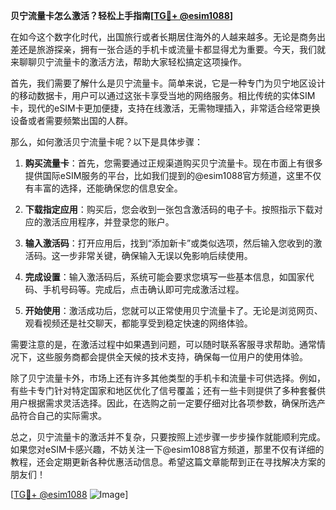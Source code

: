 **贝宁流量卡怎么激活？轻松上手指南[[TG💪+ @esim1088](https://t.me/s/esim1088)]**

在如今这个数字化时代，出国旅行或者长期居住海外的人越来越多。无论是商务出差还是旅游探亲，拥有一张合适的手机卡或流量卡都显得尤为重要。今天，我们就来聊聊贝宁流量卡的激活方法，帮助大家轻松搞定这项操作。

首先，我们需要了解什么是贝宁流量卡。简单来说，它是一种专门为贝宁地区设计的移动数据卡，用户可以通过这张卡享受当地的网络服务。相比传统的实体SIM卡，现代的eSIM卡更加便捷，支持在线激活，无需物理插入，非常适合经常更换设备或者需要频繁出国的人群。

那么，如何激活贝宁流量卡呢？以下是具体步骤：

1. **购买流量卡**：首先，您需要通过正规渠道购买贝宁流量卡。现在市面上有很多提供国际eSIM服务的平台，比如我们提到的@esim1088官方频道，这里不仅有丰富的选择，还能确保您的信息安全。

2. **下载指定应用**：购买后，您会收到一张包含激活码的电子卡。按照指示下载对应的激活应用程序，并登录您的账户。

3. **输入激活码**：打开应用后，找到“添加新卡”或类似选项，然后输入您收到的激活码。这一步非常关键，确保输入无误以免影响后续使用。

4. **完成设置**：输入激活码后，系统可能会要求您填写一些基本信息，如国家代码、手机号码等。完成后，点击确认即可完成激活过程。

5. **开始使用**：激活成功后，您就可以正常使用贝宁流量卡了。无论是浏览网页、观看视频还是社交聊天，都能享受到稳定快速的网络体验。

需要注意的是，在激活过程中如果遇到问题，可以随时联系客服寻求帮助。通常情况下，这些服务商都会提供全天候的技术支持，确保每一位用户的使用体验。

除了贝宁流量卡外，市场上还有许多其他类型的手机卡和流量卡可供选择。例如，有些卡专门针对特定国家和地区优化了信号覆盖；还有一些卡则提供了多种套餐供用户根据需求灵活选择。因此，在选购之前一定要仔细对比各项参数，确保所选产品符合自己的实际需求。

总之，贝宁流量卡的激活并不复杂，只要按照上述步骤一步步操作就能顺利完成。如果您对eSIM卡感兴趣，不妨关注一下@esim1088官方频道，那里不仅有详细的教程，还会定期更新各种优惠活动信息。希望这篇文章能帮到正在寻找解决方案的朋友们！

[[TG💪+ @esim1088](https://t.me/s/esim1088) ![Image](https://i.postimg.cc/4NQfJmqS/Snipaste-2025-05-13-00-14-12.png)]